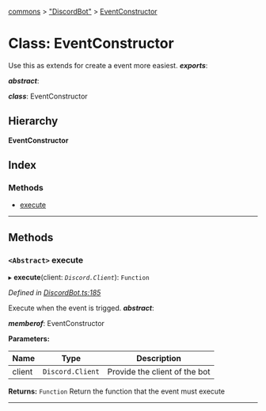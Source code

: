 [commons](../README.md) > ["DiscordBot"](../modules/_discordbot_.md) > [EventConstructor](../classes/_discordbot_.eventconstructor.md)

# Class: EventConstructor

Use this as extends for create a event more easiest.
*__exports__*: 

*__abstract__*: 

*__class__*: EventConstructor

## Hierarchy

**EventConstructor**

## Index

### Methods

* [execute](_discordbot_.eventconstructor.md#execute)

---

## Methods

<a id="execute"></a>

### `<Abstract>` execute

▸ **execute**(client: *`Discord.Client`*): `Function`

*Defined in [DiscordBot.ts:185](https://github.com/Maxime6678/commons/blob/c4ee63e/src/DiscordBot.ts#L185)*

Execute when the event is trigged.
*__abstract__*: 

*__memberof__*: EventConstructor

**Parameters:**

| Name | Type | Description |
| ------ | ------ | ------ |
| client | `Discord.Client` |  Provide the client of the bot |

**Returns:** `Function`
Return the function that the event must execute

___

